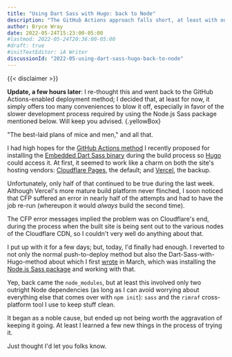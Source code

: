 ```yaml
---
title: "Using Dart Sass with Hugo: back to Node"
description: "The GitHub Actions approach falls short, at least with our chosen host, so the site is now using the Node Sass package."
author: Bryce Wray
date: 2022-05-24T15:23:00-05:00
#lastmod: 2022-05-24T20:36:00-05:00
#draft: true
#initTextEditor: iA Writer
discussionId: "2022-05-using-dart-sass-hugo-back-to-node"
---
```


{{< disclaimer >}}

**Update, a few hours later**: I re-thought this and went back to the GitHub Actions-enabled deployment method; I decided that, at least for now, it simply offers too many conveniences to blow it off, especially in favor of the slower development process required by using the Node.js Sass package mentioned below. Will keep you advised.
{.yellowBox}

"The best-laid plans of mice and men," and all that.

I had high hopes for the [GitHub Actions method](/posts/2022/05/using-dart-sass-hugo-github-actions-edition/) I recently proposed for installing the [Embedded Dart Sass binary](https://github.com/sass/dart-sass-embedded) during the build process so [Hugo](https://gohugo.io) could access it. At first, it seemed to work like a charm on both the site's hosting vendors: [Cloudflare Pages](https://pages.cloudflare.com), the default; and [Vercel](https://vercel.com), the backup.

Unfortunately, only half of that continued to be true during the last week. Although Vercel's more mature build platform never flinched, I soon noticed that CFP suffered an error in nearly half of the attempts and had to have the job re-run (whereupon it would *always* build the second time).

The CFP error messages implied the problem was on Cloudflare's end, during the process when the built site is being sent out to the various nodes of the Cloudflare CDN, so I couldn't very well do anything about that.

I put up with it for a few days; but, today, I'd finally had enough. I reverted to not only the normal push-to-deploy method but also the Dart-Sass-with-Hugo-method about which I first [wrote](/posts/2022/03/using-dart-sass-hugo) in March, which was installing the [Node.js Sass package](https://github.com/sass/sass) and working with that.

Yep, back came the `node_modules`, but at least this involved only two outright Node dependencies (as long as I can avoid worrying about everything else that comes over with `npm init`): `sass` and the `rimraf` cross-platform tool I use to keep stuff clean.

It began as a noble cause, but ended up not being worth the aggravation of keeping it going. At least I learned a few new things in the process of trying it.

Just thought I'd let you folks know.
